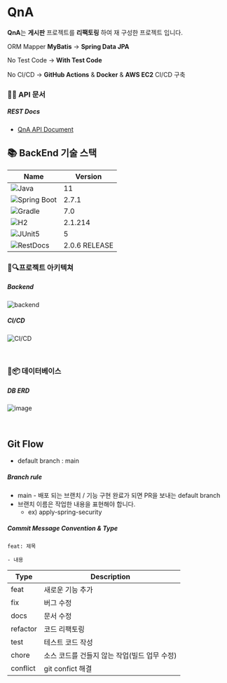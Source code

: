 <h1>QnA</h1>
<p> <b>QnA</b>는 <b>게시판</b> 프로젝트를 <b>리팩토링</b> 하여 재 구성한 프로젝트 입니다.</p>
<p> ORM Mapper <b>MyBatis</b> -> <b>Spring Data JPA</b></p>
<p> No Test Code -> <b>With Test Code</b></p>
<p> No CI/CD -> <b>GitHub Actions</b> & <b>Docker</b> & <b>AWS EC2</b> CI/CD 구축</p>

### 📌📗 API 문서

##### REST Docs
- [QnA API Document](http://15.164.38.90/api/docs/index.html)

## 📚 BackEnd 기술 스택

| Name   | Version |
| ------ | ------- |
| <img alt="Java" src="https://img.shields.io/badge/java-007396?style=for-the-badge&logo=java&logoColor=white"> | 11 |
| <img alt="Spring Boot" src="https://img.shields.io/badge/springboot-6DB33F?style=for-the-badge&logo=springboot&logoColor=white"> | 2.7.1 |
| <img alt="Gradle" src="https://img.shields.io/badge/gradle-02303A?style=for-the-badge&logo=gradle&logoColor=white"> | 7.0 |
| <img  alt="H2" src="https://img.shields.io/badge/H2-09476b?style=for-the-badge&logo=Databricks&logoColor=white"> | 2.1.214 |
| <img  alt="JUnit5" src="https://img.shields.io/badge/JUnit5-25A162?style=for-the-badge&logo=JUnit5&logoColor=white"> | 5 |
| <img  alt="RestDocs" src="https://img.shields.io/badge/RestDocs-8CA1AF?style=for-the-badge&logo=Read the Docs&logoColor=white"> | 2.0.6 RELEASE |

### 🌈🔍️프로젝트 아키텍쳐

##### Backend
![backend](https://user-images.githubusercontent.com/53131108/208902354-e8981f02-8d7a-447d-9a24-517771db56b6.png)

##### CI/CD
![CI/CD](https://user-images.githubusercontent.com/53131108/209106762-72caa494-c869-41a0-bf65-8c1d1f633e51.png)

</br>

### 📸📦️ 데이터베이스

##### DB ERD
![image](https://user-images.githubusercontent.com/53131108/192137932-560dbdcb-b3cc-4bbf-88bc-24ff761b0388.png)

</br>

## Git Flow
- default branch : main
##### Branch rule
- main - 배포 되는 브랜치 / 기능 구현 완료가 되면 PR을 보내는 default branch
- 브랜치 이름은 작업한 내용을 표현해야 합니다. 
     - ex) apply-spring-security

##### Commit Message Convention & Type
```
feat: 제목

- 내용
```

  | Type | Description |
  |------|---|
  |feat|새로운 기능 추가|
  |fix|버그 수정|
  |docs|문서 수정|
  |refactor|코드 리팩토링|
  |test|테스트 코드 작성|
  |chore|소스 코드를 건들지 않는 작업(빌드 업무 수정)|
  |conflict| git confict 해결 |